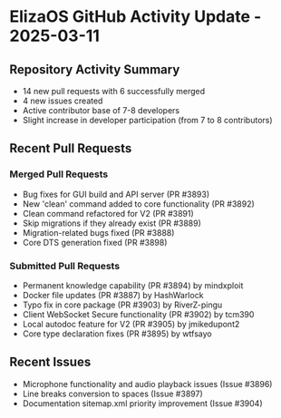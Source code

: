 # ElizaOS GitHub Activity Update - 2025-03-11

## Repository Activity Summary
- 14 new pull requests with 6 successfully merged
- 4 new issues created
- Active contributor base of 7-8 developers
- Slight increase in developer participation (from 7 to 8 contributors)

## Recent Pull Requests

### Merged Pull Requests
- Bug fixes for GUI build and API server (PR #3893)
- New 'clean' command added to core functionality (PR #3892)
- Clean command refactored for V2 (PR #3891)
- Skip migrations if they already exist (PR #3889)
- Migration-related bugs fixed (PR #3888)
- Core DTS generation fixed (PR #3898)

### Submitted Pull Requests
- Permanent knowledge capability (PR #3894) by mindxploit
- Docker file updates (PR #3887) by HashWarlock
- Typo fix in core package (PR #3903) by RiverZ-pingu
- Client WebSocket Secure functionality (PR #3902) by tcm390
- Local autodoc feature for V2 (PR #3905) by jmikedupont2
- Core type declaration fixes (PR #3895) by wtfsayo

## Recent Issues
- Microphone functionality and audio playback issues (Issue #3896)
- Line breaks conversion to spaces (Issue #3897)
- Documentation sitemap.xml priority improvement (Issue #3904)